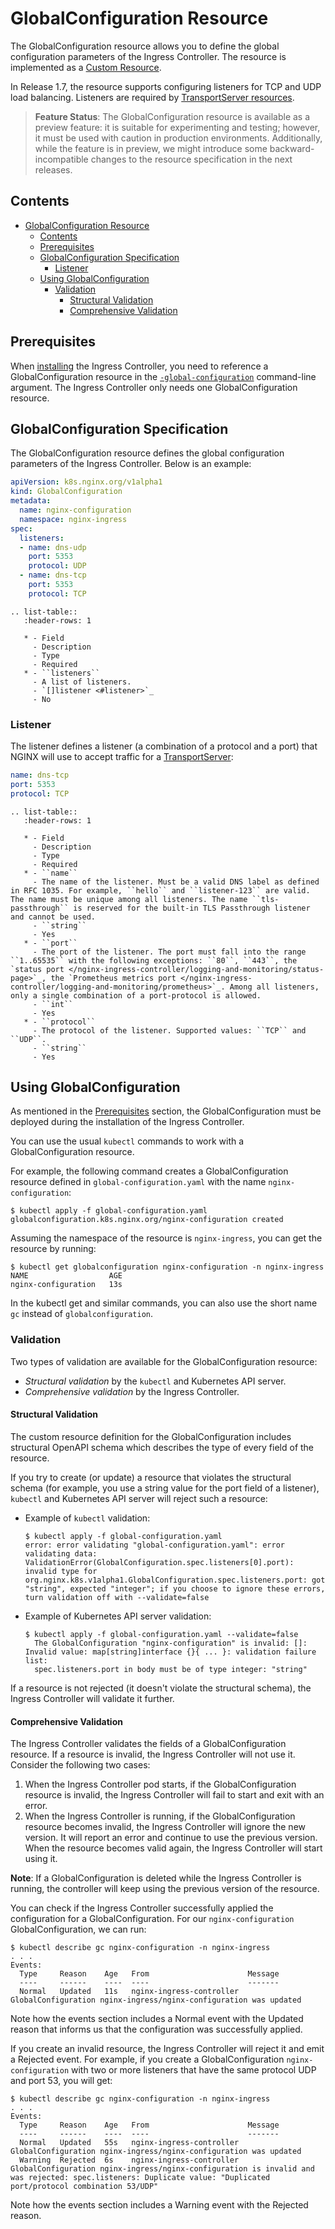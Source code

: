 # GlobalConfiguration Resource

The GlobalConfiguration resource allows you to define the global configuration parameters of the Ingress Controller. The resource is implemented as a [Custom Resource](https://kubernetes.io/docs/concepts/extend-kubernetes/api-extension/custom-resources/).

In Release 1.7, the resource supports configuring listeners for TCP and UDP load balancing. Listeners are required by [TransportServer resources](/nginx-ingress-controller/configuration/transportserver-resource).

> **Feature Status**: The GlobalConfiguration resource is available as a preview feature: it is suitable for experimenting and testing; however, it must be used with caution in production environments. Additionally, while the feature is in preview, we might introduce some backward-incompatible changes to the resource specification in the next releases.

## Contents

- [GlobalConfiguration Resource](#globalconfiguration-resource)
  - [Contents](#contents)
  - [Prerequisites](#prerequisites)
  - [GlobalConfiguration Specification](#globalconfiguration-specification)
    - [Listener](#listener)
  - [Using GlobalConfiguration](#using-globalconfiguration)
    - [Validation](#validation)
      - [Structural Validation](#structural-validation)
      - [Comprehensive Validation](#comprehensive-validation)

## Prerequisites

When [installing](/nginx-ingress-controller/installation/installation-with-manifests) the Ingress Controller, you need to reference a GlobalConfiguration resource in the [`-global-configuration`](/nginx-ingress-controller/configuration/global-configuration/command-line-arguments#cmdoption-global-configuration) command-line argument. The Ingress Controller only needs one GlobalConfiguration resource.

## GlobalConfiguration Specification

The GlobalConfiguration resource defines the global configuration parameters of the Ingress Controller. Below is an example:
```yaml
apiVersion: k8s.nginx.org/v1alpha1
kind: GlobalConfiguration 
metadata:
  name: nginx-configuration
  namespace: nginx-ingress
spec:
  listeners:
  - name: dns-udp
    port: 5353
    protocol: UDP
  - name: dns-tcp
    port: 5353
    protocol: TCP
``` 

```eval_rst
.. list-table::
   :header-rows: 1

   * - Field
     - Description
     - Type
     - Required
   * - ``listeners``
     - A list of listeners.
     - `[]listener <#listener>`_
     - No
```

### Listener

The listener defines a listener (a combination of a protocol and a port) that NGINX will use to accept traffic for a [TransportServer](/nginx-ingress-controller/configuration/transportserver-resource):
```yaml
name: dns-tcp
port: 5353
protocol: TCP
```

```eval_rst
.. list-table::
   :header-rows: 1

   * - Field
     - Description
     - Type
     - Required
   * - ``name``
     - The name of the listener. Must be a valid DNS label as defined in RFC 1035. For example, ``hello`` and ``listener-123`` are valid. The name must be unique among all listeners. The name ``tls-passthrough`` is reserved for the built-in TLS Passthrough listener and cannot be used.
     - ``string``
     - Yes
   * - ``port``
     - The port of the listener. The port must fall into the range ``1..65535`` with the following exceptions: ``80``, ``443``, the `status port </nginx-ingress-controller/logging-and-monitoring/status-page>`_, the `Prometheus metrics port </nginx-ingress-controller/logging-and-monitoring/prometheus>`_. Among all listeners, only a single combination of a port-protocol is allowed.
     - ``int``
     - Yes 
   * - ``protocol``
     - The protocol of the listener. Supported values: ``TCP`` and ``UDP``.
     - ``string``
     - Yes 
```

## Using GlobalConfiguration 

As mentioned in the [Prerequisites](#prerequisites) section, the GlobalConfiguration must be deployed during the installation of the Ingress Controller. 

You can use the usual `kubectl` commands to work with a GlobalConfiguration resource.

For example, the following command creates a GlobalConfiguration resource defined in `global-configuration.yaml` with the name `nginx-configuration`:
```
$ kubectl apply -f global-configuration.yaml
globalconfiguration.k8s.nginx.org/nginx-configuration created
```

Assuming the namespace of the resource is `nginx-ingress`, you can get the resource by running:
```
$ kubectl get globalconfiguration nginx-configuration -n nginx-ingress
NAME                  AGE
nginx-configuration   13s
```

In the kubectl get and similar commands, you can also use the short name `gc` instead of `globalconfiguration`.

### Validation

Two types of validation are available for the GlobalConfiguration resource:
* *Structural validation* by the `kubectl` and Kubernetes API server.
* *Comprehensive validation* by the Ingress Controller.

#### Structural Validation

The custom resource definition for the GlobalConfiguration includes structural OpenAPI schema which describes the type of every field of the resource.

If you try to create (or update) a resource that violates the structural schema (for example, you use a string value for the port field of a listener), `kubectl` and Kubernetes API server will reject such a resource:
* Example of `kubectl` validation:
    ```
    $ kubectl apply -f global-configuration.yaml
    error: error validating "global-configuration.yaml": error validating data: ValidationError(GlobalConfiguration.spec.listeners[0].port): invalid type for org.nginx.k8s.v1alpha1.GlobalConfiguration.spec.listeners.port: got "string", expected "integer"; if you choose to ignore these errors, turn validation off with --validate=false
    ```
* Example of Kubernetes API server validation:
    ```
    $ kubectl apply -f global-configuration.yaml --validate=false
      The GlobalConfiguration "nginx-configuration" is invalid: []: Invalid value: map[string]interface {}{ ... }: validation failure list:
      spec.listeners.port in body must be of type integer: "string"
    ```

If a resource is not rejected (it doesn't violate the structural schema), the Ingress Controller will validate it further.

#### Comprehensive Validation

The Ingress Controller validates the fields of a GlobalConfiguration resource. If a resource is invalid, the Ingress Controller will not use it. Consider the following two cases:
1. When the Ingress Controller pod starts, if the GlobalConfiguration resource is invalid, the Ingress Controller will fail to start and exit with an error.
1. When the Ingress Controller is running, if the GlobalConfiguration resource becomes invalid, the Ingress Controller will ignore the new version. It will report an error and continue to use the previous version. When the resource becomes valid again, the Ingress Controller will start using it. 

**Note**: If a GlobalConfiguration is deleted while the Ingress Controller is running, the controller will keep using the previous version of the resource.

You can check if the Ingress Controller successfully applied the configuration for a GlobalConfiguration. For our  `nginx-configuration` GlobalConfiguration, we can run:
```
$ kubectl describe gc nginx-configuration -n nginx-ingress
. . .
Events:
  Type     Reason    Age   From                      Message
  ----     ------    ----  ----                      -------
  Normal   Updated   11s   nginx-ingress-controller  GlobalConfiguration nginx-ingress/nginx-configuration was updated
```
Note how the events section includes a Normal event with the Updated reason that informs us that the configuration was successfully applied.

If you create an invalid resource, the Ingress Controller will reject it and emit a Rejected event. For example, if you create a GlobalConfiguration `nginx-configuration` with two or more listeners that have the same protocol UDP and port 53, you will get:
```
$ kubectl describe gc nginx-configuration -n nginx-ingress
. . .
Events:
  Type     Reason    Age   From                      Message
  ----     ------    ----  ----                      -------
  Normal   Updated   55s   nginx-ingress-controller  GlobalConfiguration nginx-ingress/nginx-configuration was updated
  Warning  Rejected  6s    nginx-ingress-controller  GlobalConfiguration nginx-ingress/nginx-configuration is invalid and was rejected: spec.listeners: Duplicate value: "Duplicated port/protocol combination 53/UDP"
```
Note how the events section includes a Warning event with the Rejected reason.
